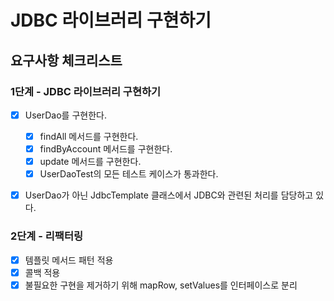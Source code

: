 # JDBC 라이브러리 구현하기

## 요구사항 체크리스트

### 1단계 - JDBC 라이브러리 구현하기

- [x] UserDao를 구현한다.
  - [x] findAll 메서드를 구현한다.
  - [x] findByAccount 메서드를 구현한다.
  - [x] update 메서드를 구현한다.
  - [x] UserDaoTest의 모든 테스트 케이스가 통과한다.
- [x] UserDao가 아닌 JdbcTemplate 클래스에서 JDBC와 관련된 처리를 담당하고 있다.


### 2단계 - 리팩터링
- [x] 템플릿 메서드 패턴 적용
- [x] 콜백 적용
- [x] 불필요한 구현을 제거하기 위해 mapRow, setValues를 인터페이스로 분리

